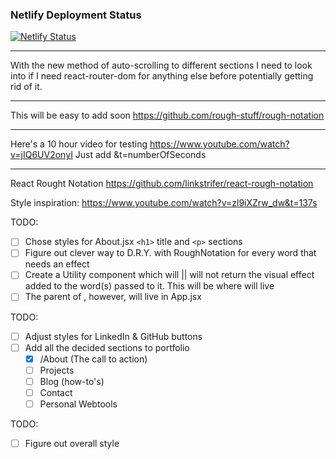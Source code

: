 ### Netlify Deployment Status

[![Netlify Status](https://api.netlify.com/api/v1/badges/95e633fe-d876-4fb2-8f3e-669c13a7a870/deploy-status)](https://app.netlify.com/sites/portfolio-test-xyz/deploys)

---

With the new method of auto-scrolling to different sections I need to look into if I need react-router-dom for anything else before potentially getting rid of it.

---
This will be easy to add soon https://github.com/rough-stuff/rough-notation

---
Here's a 10 hour video for testing
https://www.youtube.com/watch?v=jIQ6UV2onyI
Just add
&t=numberOfSeconds



---
React Rought Notation
https://github.com/linkstrifer/react-rough-notation

Style inspiration:
https://www.youtube.com/watch?v=zl9iXZrw_dw&t=137s

TODO:
- [ ] Chose styles for About.jsx `<h1>` title and `<p>` sections
- [ ] Figure out clever way to D.R.Y. with RoughNotation for every word that needs an effect
- [ ] Create a Utility component which will || will not return the visual effect added to the word(s) passed to it. This will be where <RoughNotion> will live
- [ ] The parent of <RoughNotion>, <RoughNotionGroup> however, will live in App.jsx

TODO:
- [ ] Adjust styles for LinkedIn & GitHub <a> buttons
- [ ] Add all the decided sections to portfolio
    - [x] /About (The call to action)
    - [ ] Projects
    - [ ] Blog (how-to's)
    - [ ] Contact
    - [ ] Personal Webtools

TODO:
- [ ] Figure out overall style